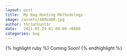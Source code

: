 ```yaml
---
layout: post
title:  My Bug Hunting Methodology
image: /assets/400x400.jpg
author: thr3athunt3r
date:   2021-05-29 01:00:00 +0800
categories: bug
---
```


{% highlight ruby %}
Coming Soon!
{% endhighlight %}
